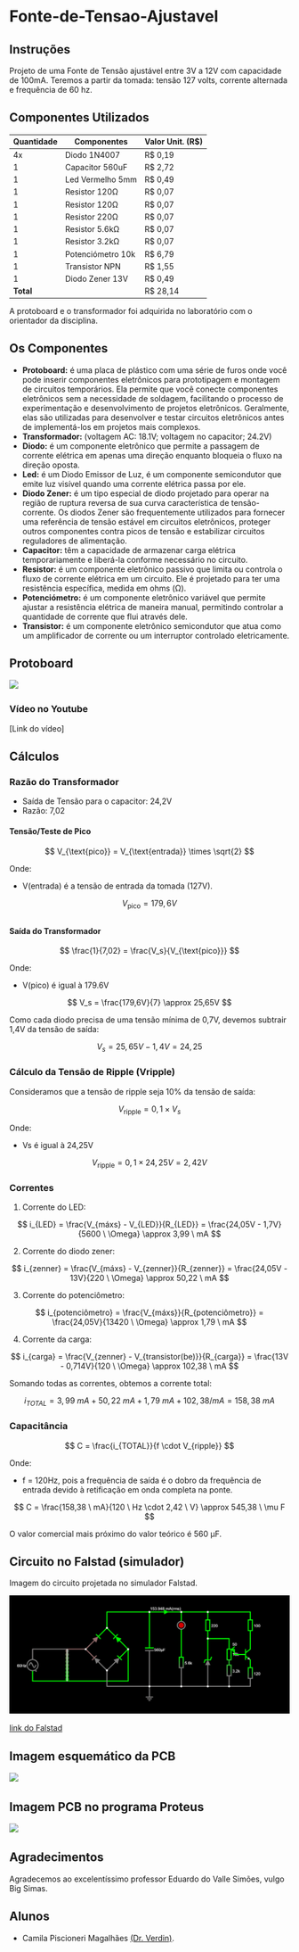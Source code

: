 # Fonte-de-Tensao-Ajustavel

## Instruções

Projeto de uma Fonte de Tensão ajustável entre 3V a 12V com capacidade de 100mA. Teremos a partir da tomada: tensão 127 volts, corrente alternada e frequência de 60 hz.

## Componentes Utilizados

| Quantidade | Componentes        | Valor Unit. (R$) |
|------------|--------------------|------------------|
| 4x         | Diodo 1N4007       |      R$ 0,19     |
| 1          | Capacitor 560uF    |      R$ 2,72     |
| 1          | Led Vermelho 5mm   |      R$ 0,49     |
| 1          | Resistor 120Ω      |      R$ 0,07     |
| 1          | Resistor 120Ω      |      R$ 0,07     |
| 1          | Resistor 220Ω      |      R$ 0,07     |
| 1          | Resistor 5.6kΩ     |      R$ 0,07     |
| 1          | Resistor 3.2kΩ     |      R$ 0,07     |
| 1          | Potenciómetro 10k  |      R$ 6,79     |
| 1          | Transistor NPN     |      R$ 1,55     |
| 1          | Diodo Zener 13V    |      R$ 0,49     |
| **Total**  |                    |      R$ 28,14    |

A protoboard e o transformador foi adquirida no laboratório com o orientador da disciplina.

## Os Componentes

* **Protoboard:** é uma placa de plástico com uma série de furos onde você pode inserir componentes eletrônicos para prototipagem e montagem de circuitos temporários. Ela permite que você conecte componentes eletrônicos sem a necessidade de soldagem, facilitando o processo de experimentação e desenvolvimento de projetos eletrônicos. Geralmente, elas são utilizadas para desenvolver e testar circuitos eletrônicos antes de implementá-los em projetos mais complexos.
* **Transformador:** (voltagem AC: 18.1V; voltagem no capacitor; 24.2V)
* **Diodo:** é um componente eletrônico que permite a passagem de corrente elétrica em apenas uma direção enquanto bloqueia o fluxo na direção oposta.
* **Led:** é um Diodo Emissor de Luz, é um componente semicondutor que emite luz visível quando uma corrente elétrica passa por ele.
* **Diodo Zener:** é um tipo especial de diodo projetado para operar na região de ruptura reversa de sua curva característica de tensão-corrente. Os diodos Zener são frequentemente utilizados para fornecer uma referência de tensão estável em circuitos eletrônicos, proteger outros componentes contra picos de tensão e estabilizar circuitos reguladores de alimentação.
* **Capacitor:** têm a capacidade de armazenar carga elétrica temporariamente e liberá-la conforme necessário no circuito.
* **Resistor:** é um componente eletrônico passivo que limita ou controla o fluxo de corrente elétrica em um circuito. Ele é projetado para ter uma resistência específica, medida em ohms (Ω).
* **Potenciómetro:** é um componente eletrônico variável que permite ajustar a resistência elétrica de maneira manual, permitindo controlar a quantidade de corrente que flui através dele.
* **Transistor:** é um componente eletrônico semicondutor que atua como um amplificador de corrente ou um interruptor controlado eletricamente.

## Protoboard
<img src="./imagens/img_protoboard.jpeg">

### Vídeo no Youtube
[Link do vídeo]

## Cálculos
### Razão do Transformador
- Saída de Tensão para o capacitor: 24,2V
- Razão: 7,02

#### Tensão/Teste de Pico

$$ V_{\text{pico}} = V_{\text{entrada}} \times \sqrt{2} $$

Onde:
- V(entrada) é a tensão de entrada da tomada (127V).

$$ V_{\text{pico}} = 179,6V $$
##
#### Saída do Transformador

$$ \frac{1}{7,02} = \frac{V_s}{V_{\text{pico}}} $$

Onde:
- V(pico) é igual à 179.6V

$$ V_s = \frac{179,6V}{7} \approx 25,65V $$

Como cada diodo precisa de uma tensão mínima de 0,7V, devemos subtrair 1,4V da tensão de saída:

$$ V_s = 25,65V - 1,4V = 24,25 $$

### Cálculo da Tensão de Ripple (Vripple)
Consideramos que a tensão de ripple seja 10% da tensão de saída:

$$ V_{\text{ripple}} = 0,1 \times V_s $$

Onde:
- Vs é igual à 24,25V

$$ V_{\text{ripple}} = 0,1 \times 24,25V = 2,42V $$

### Correntes

1. Corrente do LED:

$$ i_{LED} = \frac{V_{máxs} - V_{LED}}{R_{LED}} = \frac{24,05V - 1,7V}{5600 \ \Omega} \approx 3,99 \ mA $$

2. Corrente do diodo zener:

$$ i_{zenner} = \frac{V_{máxs} - V_{zenner}}{R_{zenner}} = \frac{24,05V - 13V}{220 \ \Omega} \approx 50,22 \ mA $$

3. Corrente do potenciômetro:

$$ i_{potenciômetro} = \frac{V_{máxs}}{R_{potenciômetro}} = \frac{24,05V}{13420 \ \Omega} \approx 1,79 \ mA $$

4. Corrente da carga:

$$ i_{carga} = \frac{V_{zenner} - V_{transistor(be)}}{R_{carga}} = \frac{13V - 0,714V}{120 \ \Omega} \approx 102,38 \ mA $$

Somando todas as correntes, obtemos a corrente total:

$$ i_{TOTAL} = 3,99 \ mA + 50,22 \ mA + 1,79 \ mA + 102,38 / mA = 158,38 \ mA $$

### Capacitância

$$ C = \frac{i_{TOTAL}}{f \cdot V_{ripple}} $$

Onde:
- f = 120Hz, pois a frequência de saída é o dobro da frequência de entrada devido à retificação em onda completa na ponte.

$$ C = \frac{158,38 \ mA}{120 \ Hz \cdot 2,42 \ V} \approx 545,38 \ \mu F $$

O valor comercial mais próximo do valor teórico é 560 µF.

## Circuito no Falstad (simulador)

Imagem do circuito projetada no simulador Falstad.

<img src="./imagens/img_falstad.png">

[link do Falstad](https://tinyurl.com/2dc3e5lk)

## Imagem esquemático da PCB
<img src="./">

## Imagem PCB no programa Proteus
<img src="./">

## Agradecimentos
Agradecemos ao excelentíssimo professor Eduardo do Valle Simões, vulgo Big Simas.

## Alunos
- Camila Piscioneri Magalhães [(Dr. Verdin)](https://github.com/Dr-Verdin).
